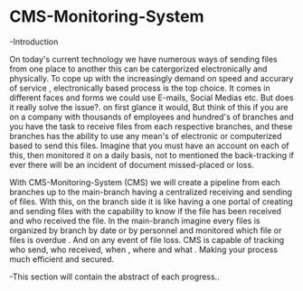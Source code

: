 # CMS-Monitoring-System

-Introduction

On today's current technology we have numerous ways of sending files from one place to another this can be catergorized electronically and physically. To cope up with the increasingly demand on speed and accurary of service , electronically based process is the top choice. It comes in different faces and forms we could use E-mails, Social Medias etc. But does it really solve the issue?. on first glance it would, But think of this if you are on a company with  thousands of employees and hundred's of branches and you have the task to receive files from each respective branches, and these branches has the ability to use any mean's of electronic or computerized based to send this files. Imagine that you must have an account on each of this, then monitored it on a daily basis, not to mentioned the back-tracking if ever there will be an incident of document missed-placed or loss.

With CMS-Monitoring-System (CMS) we will create a pipeline from each branches up to the main-branch having a centralized receiving and sending of files. With this, on the branch side it is like having a one portal of creating and sending files with the capability to know if the file has been received and who received the file. In the main-branch imagine every files is  organized by branch by date or by personnel and monitored which file or files is overdue . And on any event of file loss. CMS is capable of tracking  who send, who received, when , where  and what . Making your process much efficient and secured.


-This section will contain the abstract of each progress..
